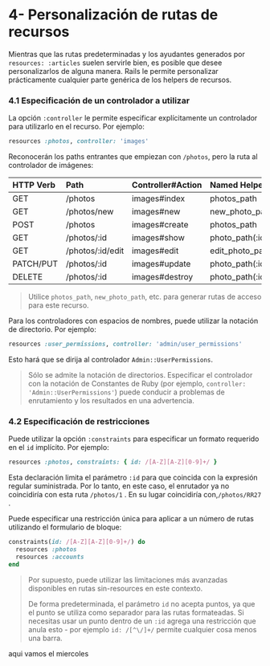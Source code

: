 # 4- Personalización de rutas de recursos

Mientras que las rutas predeterminadas y los ayudantes generados por `resources: :articles` suelen servirle bien, es posible que desee personalizarlos de alguna manera. Rails le permite personalizar prácticamente cualquier parte genérica de los helpers de recursos.

### 4.1 Especificación de un controlador a utilizar

La opción `:controller` le permite especificar explícitamente un controlador para utilizarlo en el recurso. Por ejemplo:

```ruby
resources :photos, controller: 'images'
```

Reconocerán los paths entrantes que empiezan con `/photos`, pero la ruta al controlador de imágenes:

| HTTP Verb | Path | Controller\#Action | Named Helper |
| :--- | :--- | :--- | :--- |
| GET | /photos | images\#index | photos\_path |
| GET | /photos/new | images\#new | new\_photo\_path |
| POST | /photos | images\#create | photos\_path |
| GET | /photos/:id | images\#show | photo\_path\(:id\) |
| GET | /photos/:id/edit | images\#edit | edit\_photo\_path\(:id\) |
| PATCH/PUT | /photos/:id | images\#update | photo\_path\(:id\) |
| DELETE | /photos/:id | images\#destroy | photo\_path\(:id\) |

> Utilice `photos_path`, `new_photo_path`, etc. para generar rutas de acceso para este recurso.

Para los controladores con espacios de nombres, puede utilizar la notación de directorio. Por ejemplo:

```ruby
resources :user_permissions, controller: 'admin/user_permissions'
```

Esto hará que se dirija al controlador `Admin::UserPermissions`.

> Sólo se admite la notación de directorios. Especificar el controlador con la notación de Constantes de Ruby \(por ejemplo, `controller: 'Admin::UserPermissions'`\) puede conducir a problemas de enrutamiento y los resultados en una advertencia.

### 4.2 Especificación de restricciones

Puede utilizar la opción `:constraints` para especificar un formato requerido en el `id` implícito. Por ejemplo:

```ruby
resources :photos, constraints: { id: /[A-Z][A-Z][0-9]+/ }
```

Esta declaración limita el parámetro `:id` para que coincida con la expresión regular suministrada. Por lo tanto, en este caso, el enrutador ya no coincidiría con esta ruta `/photos/1` . En su lugar coincidiría con,`/photos/RR27` .

Puede especificar una restricción única para aplicar a un número de rutas utilizando el formulario de bloque:

```ruby
constraints(id: /[A-Z][A-Z][0-9]+/) do
  resources :photos
  resources :accounts
end
```

> Por supuesto, puede utilizar las limitaciones más avanzadas disponibles en rutas sin-resources en este contexto.
>
> De forma predeterminada, el parámetro `id` no acepta puntos, ya que el punto se utiliza como separador para las rutas formateadas. Si necesitas usar un punto dentro de un `:id` agrega una restricción que anula esto - por ejemplo `id: /[^\/]+/` permite cualquier cosa menos una barra.

aqui vamos el miercoles


